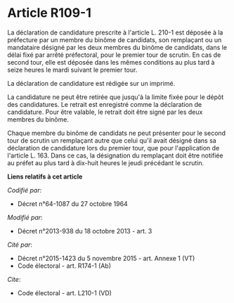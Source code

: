 # Article R109-1

La déclaration de candidature prescrite à l'article L. 210-1 est déposée à la préfecture par un membre du binôme de
candidats, son remplaçant ou un mandataire désigné par les deux membres du binôme de candidats, dans le délai fixé par arrêté
préfectoral, pour le premier tour de scrutin. En cas de second tour, elle est déposée dans les mêmes conditions au plus tard
à seize heures le mardi suivant le premier tour. 

La déclaration de candidature est rédigée sur un imprimé. 

La candidature ne peut être retirée que jusqu'à la limite fixée pour le dépôt des candidatures. Le retrait est enregistré
comme la déclaration de candidature. Pour être valable, le retrait doit être signé par les deux membres du binôme. 

Chaque membre du binôme de candidats ne peut présenter pour le second tour de scrutin un remplaçant autre que celui qu'il
avait désigné dans sa déclaration de candidature lors du premier tour, que pour l'application de l'article L. 163. Dans ce
cas, la désignation du remplaçant doit être notifiée au préfet au plus tard à dix-huit heures le jeudi précédant le scrutin.

**Liens relatifs à cet article**

_Codifié par_:

  - Décret n°64-1087 du 27 octobre 1964

_Modifié par_:

  - Décret n°2013-938 du 18 octobre 2013 - art. 3

_Cité par_:

  - Décret n°2015-1423 du 5 novembre 2015 - art. Annexe 1 (VT)
  - Code électoral - art. R174-1 (Ab)

_Cite_:

  - Code électoral - art. L210-1 (VD)
